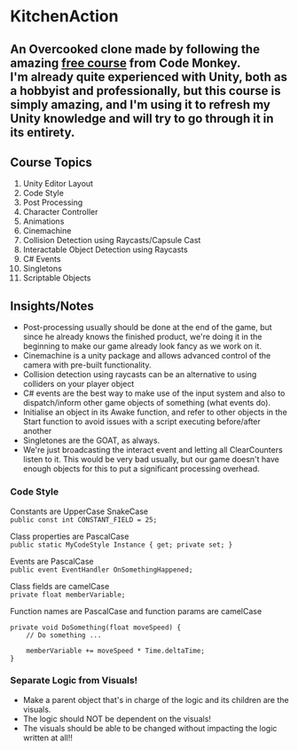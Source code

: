 # KitchenAction

An Overcooked clone made by following the amazing [free course](https://www.youtube.com/watch?v=AmGSEH7QcDg) from Code Monkey.  
I'm already quite experienced with Unity, both as a hobbyist and professionally, but this course is simply amazing, and I'm using it to refresh my Unity knowledge and will try to go through it in its entirety.
---

## Course Topics
1. Unity Editor Layout
2. Code Style
3. Post Processing
4. Character Controller
5. Animations
6. Cinemachine
7. Collision Detection using Raycasts/Capsule Cast
8. Interactable Object Detection using Raycasts
9. C# Events
10. Singletons
11. Scriptable Objects

## Insights/Notes
- Post-processing usually should be done at the end of the game, but since he already knows the finished product, we're doing it in the beginning to make our game already look fancy as we work on it.
- Cinemachine is a unity package and allows advanced control of the camera with pre-built functionality.
- Collision detection using raycasts can be an alternative to using colliders on your player object
- C# events are the best way to make use of the input system and also to dispatch/inform other game objects of something (what events do).
- Initialise an object in its Awake function, and refer to other objects in the Start function to avoid issues with a script executing before/after another
- Singletones are the GOAT, as always.
- We're just broadcasting the interact event and letting all ClearCounters listen to it. This would be very bad usually, but our game doesn't have enough objects for this to put a significant processing overhead.

### Code Style
Constants are UpperCase SnakeCase  
`public const int CONSTANT_FIELD = 25;`

Class properties are PascalCase  
`public static MyCodeStyle Instance { get; private set; }`

Events are PascalCase  
`public event EventHandler OnSomethingHappened;`

Class fields are camelCase  
`private float memberVariable;`

Function names are PascalCase and function params are camelCase 

```
private void DoSomething(float moveSpeed) {
    // Do something ...
    
    memberVariable += moveSpeed * Time.deltaTime;
}
```

### Separate Logic from Visuals!
- Make a parent object that's in charge of the logic and its children are the visuals.
- The logic should NOT be dependent on the visuals!
- The visuals should be able to be changed without impacting the logic written at all!!

### 